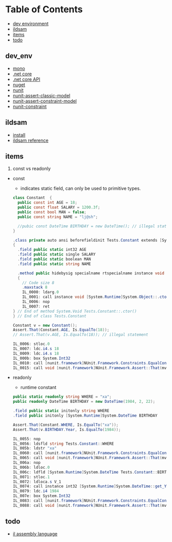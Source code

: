 Table of Contents
=================

* [dev environment](#dev_env)
* [ildsam](#ildsam)
* [items](#items)
* [todo](#todo)

dev_env
-------

* [mono](https://www.mono-project.com/)
* [.net core](https://docs.microsoft.com/en-us/dotnet/core/)
* [.net core API](https://docs.microsoft.com/en-us/dotnet/api/?view=netcore-2.2)
* [nuget](https://docs.microsoft.com/en-us/nuget)
* [nunit](https://github.com/nunit/docs/wiki/NUnit-Documentation)
* [nunit-assert-classic-model](https://github.com/nunit/docs/wiki/Classic-Model)
* [nunit-assert-constraint-model](https://github.com/nunit/docs/wiki/Constraint-Model)
* [nunit-constraint](https://github.com/nunit/docs/wiki/Constraints)

ildsam
-------

* [install](https://www.nuget.org/packages/dotnet-ildasm/)
* [ildsam reference](https://docs.microsoft.com/en-us/dotnet/framework/tools/ildasm-exe-il-disassembler)

items
-----

1. const vs readonly
* const
  * indicates static field, can only be used to primitive types.

  ```csharp
  class Constant  {
    public const int AGE = 18;
    public const float SALARY = 1200.3f;
    public const bool MAN = false;
    public const string NAME = "lj@sh";

    //pubic const DateTime BIRTHDAY = new DateTime(); // illegal statement
  }

  .class private auto ansi beforefieldinit Tests.Constant extends [System.Runtime]System.Object
  {
    .field public static int32 AGE
    .field public static single SALARY
    .field public static boolean MAN
    .field public static string NAME

    .method public hidebysig specialname rtspecialname instance void .ctor() cil managed
    {
      // Code size 8
      .maxstack 8
      IL_0000: ldarg.0
      IL_0001: call instance void [System.Runtime]System.Object::.ctor()
      IL_0006: nop
      IL_0007: ret
  } // End of method System.Void Tests.Constant::.ctor()
  } // End of class Tests.Constant

  Constant v = new Constant();
  Assert.That(Constant.AGE, Is.EqualTo(18));
  // Assert.That(v.AGE, Is.EqualTo(18)); // illegal statement
  
  IL_0006: stloc.0
  IL_0007: ldc.i4.s 18
  IL_0009: ldc.i4.s 18
  IL_000b: box System.Int32
  IL_0010: call [nunit.framework]NUnit.Framework.Constraints.EqualConstraint [nunit.framework]NUnit.Framework.Is::EqualTo([System.Runtime]System.Object)
  IL_0015: call void [nunit.framework]NUnit.Framework.Assert::That(mvar, [nunit.framework]NUnit.Framework.Constraints.IResolveConstraint)
  ```

* readonly
  * runtime constant

  ```csharp
  public static readonly string WHERE = "xa";
  public readonly DateTime BIRTHDAY = new DateTime(1984, 2, 22);

  .field public static initonly string WHERE
  .field public initonly [System.Runtime]System.DateTime BIRTHDAY

  Assert.That(Constant.WHERE, Is.EqualTo("xa"));
  Assert.That(v.BIRTHDAY.Year, Is.EqualTo(1984));

  IL_0055: nop
  IL_0056: ldsfld string Tests.Constant::WHERE
  IL_005b: ldstr "xa"
  IL_0060: call [nunit.framework]NUnit.Framework.Constraints.EqualConstraint [nunit.framework]NUnit.Framework.Is::EqualTo([System.Runtime]System.Object)
  IL_0065: call void [nunit.framework]NUnit.Framework.Assert::That(mvar, [nunit.framework]NUnit.Framework.Constraints.IResolveConstraint)
  IL_006a: nop
  IL_006b: ldloc.0
  IL_006c: ldfld [System.Runtime]System.DateTime Tests.Constant::BIRTHDAY
  IL_0071: stloc.1
  IL_0072: ldloca.s V_1
  IL_0074: call instance int32 [System.Runtime]System.DateTime::get_Year()
  IL_0079: ldc.i4 1984
  IL_007e: box System.Int32
  IL_0083: call [nunit.framework]NUnit.Framework.Constraints.EqualConstraint [nunit.framework]NUnit.Framework.Is::EqualTo([System.Runtime]System.Object)
  IL_0088: call void [nunit.framework]NUnit.Framework.Assert::That(mvar, [nunit.framework]NUnit.Framework.Constraints.IResolveConstraint)
  ```

todo
----

* [il assembly language](https://www.codeproject.com/Articles/3778/Introduction-to-IL-Assembly-Language)
